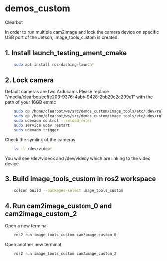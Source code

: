 # demos_custom

Clearbot

In order to run multiple cam2image and lock the camera device on specific USB port of the Jetson, image_tools_custom is created.

## 1. Install launch_testing_ament_cmake
```bash
	sudo apt install ros-dashing-launch*
```
## 2. Lock camera
Default cameras are two Arducams
Please replace "/media/clearbot/eeffe203-9376-4abb-9428-2bb29c2e299e1" with the path of your 16GB emmc

```bash
	sudo cp /home/clearbot/ws/src/demos_custom/image_tools/etc/udev/rules.d/80-uvccam.rules /etc/udev/rules.d/
	sudo cp /home/clearbot/ws/src/demos_custom/image_tools/etc/udev/rules.d/80-uvccam.rules /media/clearbot/eeffe203-9376-4abb-9428-2bb29c2e299e1/etc/udev/rules.d
	sudo udevadm control --reload-rules
	sudo service udev restart
	sudo udevadm trigger
```

Check the symlink of the cameras
```bash
	ls -l /dev/video*
```
You will see /dev/videox and /dev/videoy which are linking to the video device
## 3. Build image_tools_custom in ros2 workspace
```bash
	colcon build --packages-select image_tools_custom
```
## 4. Run cam2image_custom_0 and cam2image_custom_2
Open a new terminal
```bash
	ros2 run image_tools_custom cam2image_custom_0
```

Open another new terminal
```bash
	ros2 run image_tools_custom cam2image_custom_2
```

